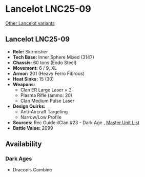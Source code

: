 # Lancelot LNC25-09 

[Other Lancelot variants](../lancelot.md) 

## Lancelot LNC25-09 

- **Role:** Skirmisher 
- **Tech Base:** Inner Sphere Mixed (3147) 
- **Chassis:** 60 tons (Endo Steel) 
- **Movement:** 6 / 9, XL 
- **Armor:** 201 (Heavy Ferro Fibrous) 
- **Heat Sinks:** 15 (30) 
- **Weapons:** 
  - Clan ER Large Laser × 2 
  - Plasma Rifle (ammo: 20) 
  - Clan Medium Pulse Laser 
- **Design Quirks:** 
  - Anti-Aircraft Targeting 
  - Narrow/Low Profile 
- **Sources:** Rec Guide:ilClan #23 - Dark Age , [Master Unit List](http://masterunitlist.info/Unit/Details/8417/lancelot-lnc25-09) 
- **Battle Value:** 2099 

## Availability 

### Dark Ages 

- Draconis Combine 

